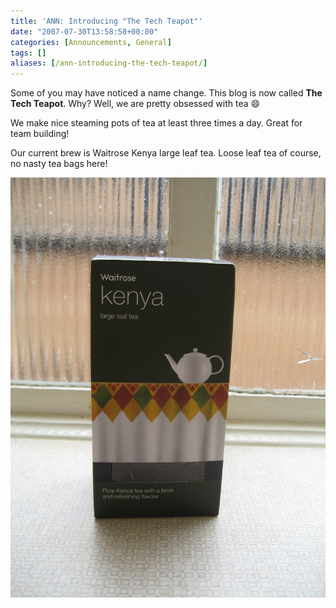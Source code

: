 ```yaml
---
title: 'ANN: Introducing "The Tech Teapot"'
date: "2007-07-30T13:58:58+00:00"
categories: [Announcements, General]
tags: []
aliases: [/ann-introducing-the-tech-teapot/]
---
```


Some of you may have noticed a name change. This blog is now called **The Tech Teapot**. Why? Well, we are pretty obsessed with tea :smile:

We make nice steaming pots of tea at least three times a day. Great for team building!

Our current brew is Waitrose Kenya large leaf tea. Loose leaf tea of course, no nasty tea bags here!

![Waitrose Kenya large leaf tea](picture-002.jpg)
